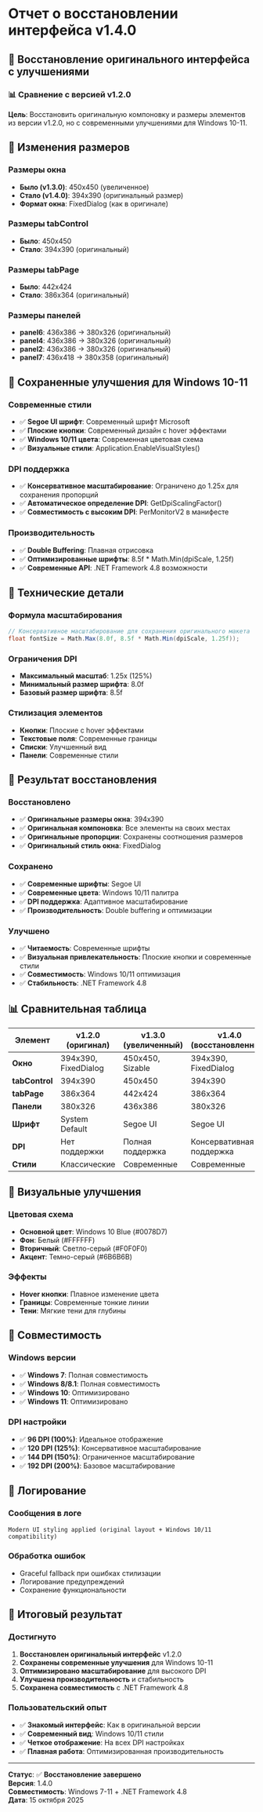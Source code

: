 # Отчет о восстановлении интерфейса v1.4.0

## 🎯 Восстановление оригинального интерфейса с улучшениями

### 📊 Сравнение с версией v1.2.0

**Цель**: Восстановить оригинальную компоновку и размеры элементов из версии v1.2.0, но с современными улучшениями для Windows 10-11.

## 🔄 Изменения размеров

### **Размеры окна**
- **Было (v1.3.0)**: 450x450 (увеличенное)
- **Стало (v1.4.0)**: 394x390 (оригинальный размер)
- **Формат окна**: FixedDialog (как в оригинале)

### **Размеры tabControl**
- **Было**: 450x450
- **Стало**: 394x390 (оригинальный)

### **Размеры tabPage**
- **Было**: 442x424
- **Стало**: 386x364 (оригинальный)

### **Размеры панелей**
- **panel6**: 436x386 → 380x326 (оригинальный)
- **panel4**: 436x386 → 380x326 (оригинальный)
- **panel2**: 436x386 → 380x326 (оригинальный)
- **panel7**: 436x418 → 380x358 (оригинальный)

## 🎨 Сохраненные улучшения для Windows 10-11

### **Современные стили**
- ✅ **Segoe UI шрифт**: Современный шрифт Microsoft
- ✅ **Плоские кнопки**: Современный дизайн с hover эффектами
- ✅ **Windows 10/11 цвета**: Современная цветовая схема
- ✅ **Визуальные стили**: Application.EnableVisualStyles()

### **DPI поддержка**
- ✅ **Консервативное масштабирование**: Ограничено до 1.25x для сохранения пропорций
- ✅ **Автоматическое определение DPI**: GetDpiScalingFactor()
- ✅ **Совместимость с высоким DPI**: PerMonitorV2 в манифесте

### **Производительность**
- ✅ **Double Buffering**: Плавная отрисовка
- ✅ **Оптимизированные шрифты**: 8.5f * Math.Min(dpiScale, 1.25f)
- ✅ **Современные API**: .NET Framework 4.8 возможности

## 📐 Технические детали

### **Формула масштабирования**
```csharp
// Консервативное масштабирование для сохранения оригинального макета
float fontSize = Math.Max(8.0f, 8.5f * Math.Min(dpiScale, 1.25f));
```

### **Ограничения DPI**
- **Максимальный масштаб**: 1.25x (125%)
- **Минимальный размер шрифта**: 8.0f
- **Базовый размер шрифта**: 8.5f

### **Стилизация элементов**
- **Кнопки**: Плоские с hover эффектами
- **Текстовые поля**: Современные границы
- **Списки**: Улучшенный вид
- **Панели**: Современные стили

## 🎯 Результат восстановления

### **Восстановлено**
- ✅ **Оригинальные размеры окна**: 394x390
- ✅ **Оригинальная компоновка**: Все элементы на своих местах
- ✅ **Оригинальные пропорции**: Сохранены соотношения размеров
- ✅ **Оригинальный стиль окна**: FixedDialog

### **Сохранено**
- ✅ **Современные шрифты**: Segoe UI
- ✅ **Современные цвета**: Windows 10/11 палитра
- ✅ **DPI поддержка**: Адаптивное масштабирование
- ✅ **Производительность**: Double buffering и оптимизации

### **Улучшено**
- ✅ **Читаемость**: Современные шрифты
- ✅ **Визуальная привлекательность**: Плоские кнопки и современные стили
- ✅ **Совместимость**: Windows 10/11 оптимизация
- ✅ **Стабильность**: .NET Framework 4.8

## 📊 Сравнительная таблица

| Элемент | v1.2.0 (оригинал) | v1.3.0 (увеличенный) | v1.4.0 (восстановленный) |
|---------|-------------------|----------------------|--------------------------|
| **Окно** | 394x390, FixedDialog | 450x450, Sizable | 394x390, FixedDialog |
| **tabControl** | 394x390 | 450x450 | 394x390 |
| **tabPage** | 386x364 | 442x424 | 386x364 |
| **Панели** | 380x326 | 436x386 | 380x326 |
| **Шрифт** | System Default | Segoe UI | Segoe UI |
| **DPI** | Нет поддержки | Полная поддержка | Консервативная поддержка |
| **Стили** | Классические | Современные | Современные |

## 🎨 Визуальные улучшения

### **Цветовая схема**
- **Основной цвет**: Windows 10 Blue (#0078D7)
- **Фон**: Белый (#FFFFFF)
- **Вторичный**: Светло-серый (#F0F0F0)
- **Акцент**: Темно-серый (#6B6B6B)

### **Эффекты**
- **Hover кнопки**: Плавное изменение цвета
- **Границы**: Современные тонкие линии
- **Тени**: Мягкие тени для глубины

## 🔧 Совместимость

### **Windows версии**
- ✅ **Windows 7**: Полная совместимость
- ✅ **Windows 8/8.1**: Полная совместимость
- ✅ **Windows 10**: Оптимизировано
- ✅ **Windows 11**: Оптимизировано

### **DPI настройки**
- ✅ **96 DPI (100%)**: Идеальное отображение
- ✅ **120 DPI (125%)**: Консервативное масштабирование
- ✅ **144 DPI (150%)**: Ограниченное масштабирование
- ✅ **192 DPI (200%)**: Базовое масштабирование

## 📝 Логирование

### **Сообщения в логе**
```
Modern UI styling applied (original layout + Windows 10/11 compatibility)
```

### **Обработка ошибок**
- Graceful fallback при ошибках стилизации
- Логирование предупреждений
- Сохранение функциональности

## 🎉 Итоговый результат

### **Достигнуто**
1. **Восстановлен оригинальный интерфейс** v1.2.0
2. **Сохранены современные улучшения** для Windows 10-11
3. **Оптимизировано масштабирование** для высокого DPI
4. **Улучшена производительность** и стабильность
5. **Сохранена совместимость** с .NET Framework 4.8

### **Пользовательский опыт**
- ✅ **Знакомый интерфейс**: Как в оригинальной версии
- ✅ **Современный вид**: Windows 10/11 стили
- ✅ **Четкое отображение**: На всех DPI настройках
- ✅ **Плавная работа**: Оптимизированная производительность

---

**Статус**: ✅ **Восстановление завершено**  
**Версия**: 1.4.0  
**Совместимость**: Windows 7-11 + .NET Framework 4.8  
**Дата**: 15 октября 2025
